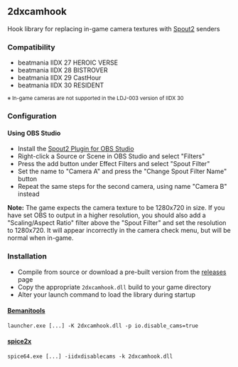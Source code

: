 ## 2dxcamhook

Hook library for replacing in-game camera textures with [Spout2](https://github.com/leadedge/Spout2) senders

### Compatibility

- beatmania IIDX 27 HEROIC VERSE
- beatmania IIDX 28 BISTROVER
- beatmania IIDX 29 CastHour
- beatmania IIDX 30 RESIDENT

<sub>※ In-game cameras are not supported in the LDJ-003 version of IIDX 30</sub>

### Configuration

#### Using OBS Studio

- Install the [Spout2 Plugin for OBS Studio](https://github.com/Off-World-Live/obs-spout2-plugin/releases/)
- Right-click a Source or Scene in OBS Studio and select "Filters"
- Press the add button under Effect Filters and select "Spout Filter"
- Set the name to "Camera A" and press the "Change Spout Filter Name" button
- Repeat the same steps for the second camera, using name "Camera B" instead

**Note:** The game expects the camera texture to be 1280x720 in size. If you have set OBS to output in a higher resolution, you should also add a "Scaling/Aspect Ratio" filter above the "Spout Filter" and set the resolution to 1280x720. It will appear incorrectly in the camera check menu, but will be normal when in-game.

### Installation

- Compile from source or download a pre-built version from the [releases](https://github.com/aixxe/2dxcamhook/releases/) page
- Copy the appropriate `2dxcamhook.dll` build to your game directory
- Alter your launch command to load the library during startup

#### [Bemanitools](https://github.com/djhackersdev/bemanitools)

```
launcher.exe [...] -K 2dxcamhook.dll -p io.disable_cams=true
```

#### [spice2x](https://spice2x.github.io)

```
spice64.exe [...] -iidxdisablecams -k 2dxcamhook.dll
```